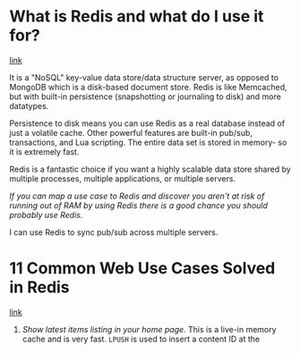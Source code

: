 # What is Redis and what do I use it for?
[link](http://stackoverflow.com/questions/7888880/what-is-redis-and-what-do-i-use-it-for)

It is a "NoSQL" key-value data store/data structure server, as opposed to MongoDB which is a disk-based document store. Redis is like Memcached, but with built-in persistence (snapshotting or journaling to disk) and more datatypes.

Persistence to disk means you can use Redis as a real database instead of just a volatile cache. Other powerful features are built-in pub/sub, transactions, and Lua scripting. The entire data set is stored in memory- so it is extremely fast.

Redis is a fantastic choice if you want a highly scalable data store shared by multiple processes, multiple applications, or multiple servers.

*If you can map a use case to Redis and discover you aren't at risk of running out of RAM by using Redis there is a good chance you should probably use Redis.*

I can use Redis to sync pub/sub across multiple servers.

# 11 Common Web Use Cases Solved in Redis
[link](http://highscalability.com/blog/2011/7/6/11-common-web-use-cases-solved-in-redis.html)

1. *Show latest items listing in your home page.* This is a live-in memory cache and is very fast. `LPUSH` is used to insert a content ID at the
